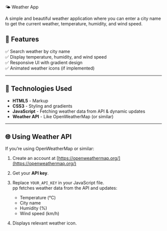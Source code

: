 🌤 Weather App<br>

A simple and beautiful weather application where you can enter a city name to get the current weather, temperature, humidity, and wind speed.<br>

## 🚀 Features<br>

✅ Search weather by city name<br>
✅ Display temperature, humidity, and wind speed<br>
✅ Responsive UI with gradient design<br>
✅ Animated weather icons (if implemented)<br>

---

## 🔧 Technologies Used<br>

* **HTML5** - Markup<br>
* **CSS3** - Styling and gradients<br>
* **JavaScript** - Fetching weather data from API & dynamic updates<br>
* **Weather API** - Like OpenWeatherMap (or similar)<br>

---

## 🌐 Using Weather API<br>

If you’re using OpenWeatherMap or similar:<br>

1. Create an account at [https://openweathermap.org/](https://openweathermap.org/)<br>
2. Get your **API key**.<br>
3. Replace `YOUR_API_KEY` in your JavaScript file.<br>
pp fetches weather data from the API and updates:<br>

   * Temperature (°C)<br>
   * City name<br>
   * Humidity (%)<br>
   * Wind speed (km/h)<br>
4. Displays relevant weather icon.<br>


